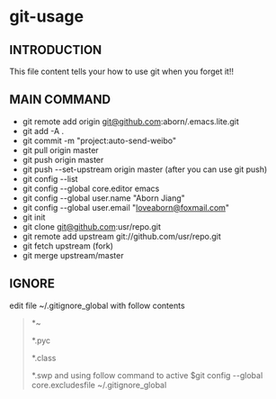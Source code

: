 git-usage
==========

## INTRODUCTION
This file content tells your how to use git when you forget it!!

## MAIN COMMAND

* git remote add origin git@github.com:aborn/.emacs.lite.git
* git add -A .
* git commit -m "project:auto-send-weibo"
* git pull origin master
* git push origin master
* git push --set-upstream origin master (after you can use git push)
* git config --list
* git config --global core.editor emacs
* git config --global user.name "Aborn Jiang"
* git config --global user.email "loveaborn@foxmail.com"
* git init
* git clone git@github.com:usr/repo.git
* git remote add upstream git://github.com/usr/repo.git
* git fetch upstream (fork)
* git merge upstream/master

## IGNORE
edit file ~/.gitignore_global with follow contents
>*~
>
>*.pyc
>
>*.class
>
>*.swp
and using follow command to active
>$git config --global core.excludesfile ~/.gitignore_global

